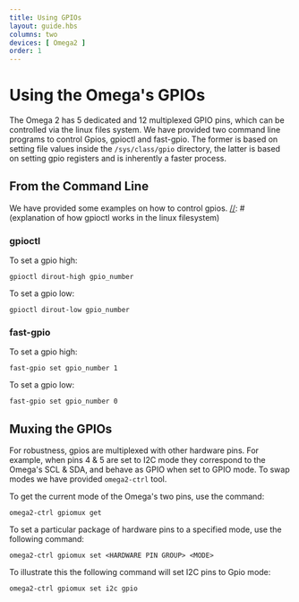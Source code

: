 ```yaml
---
title: Using GPIOs
layout: guide.hbs
columns: two
devices: [ Omega2 ]
order: 1
---
```


# Using the Omega's GPIOs

The Omega 2 has 5 dedicated and 12 multiplexed GPIO pins, which can be controlled via the linux files system. We have provided two command line programs to control Gpios, gpioctl and fast-gpio. The former is based on setting file values inside the `/sys/class/gpio` directory, the latter is based on setting gpio registers and is inherently a faster process.


## From the Command Line

We have provided some examples on how to control gpios.
[//]: # (explanation of how gpioctl works in the linux filesystem)

### gpioctl

To set a gpio high:
```
gpioctl dirout-high gpio_number
```

To set a gpio low:
```
gpioctl dirout-low gpio_number
```
### fast-gpio

To set a gpio high:
```
fast-gpio set gpio_number 1
```

To set a gpio low:
```
fast-gpio set gpio_number 0
```


## Muxing the GPIOs

[//]: # (brief explanation of multiplexing)

For robustness, gpios are multiplexed with other hardware pins. For example, when pins 4 & 5 are set to I2C mode they correspond to the Omega's SCL & SDA, and behave as GPIO when set to GPIO mode. To swap modes we have provided `omega2-ctrl` tool.

To get the current mode of the Omega's two pins, use the command:

```
omega2-ctrl gpiomux get
```

[//]: # (usually useful to display example output, breifly explain it)

To set a particular package of hardware pins to a specified mode, use the following command:

```
omega2-ctrl gpiomux set <HARDWARE PIN GROUP> <MODE>
```

To illustrate this the following command will set I2C pins to Gpio mode:

```
omega2-ctrl gpiomux set i2c gpio
```
